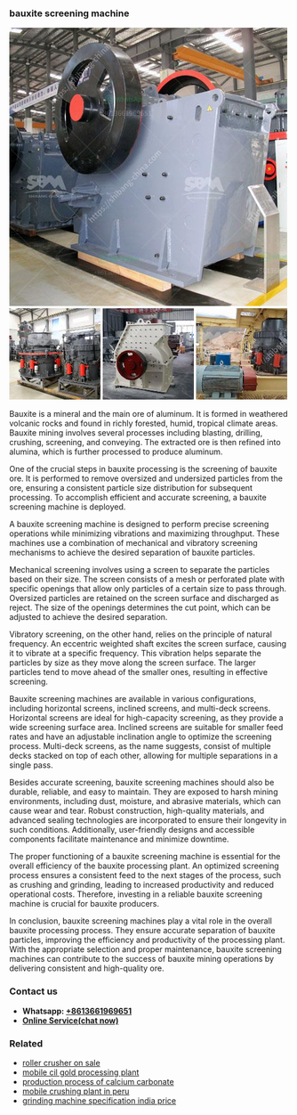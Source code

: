 <h3>bauxite screening machine</h3><img src='1702260014.jpg' alt=''><p>Bauxite is a mineral and the main ore of aluminum. It is formed in weathered volcanic rocks and found in richly forested, humid, tropical climate areas. Bauxite mining involves several processes including blasting, drilling, crushing, screening, and conveying. The extracted ore is then refined into alumina, which is further processed to produce aluminum. </p><p>One of the crucial steps in bauxite processing is the screening of bauxite ore. It is performed to remove oversized and undersized particles from the ore, ensuring a consistent particle size distribution for subsequent processing. To accomplish efficient and accurate screening, a bauxite screening machine is deployed.</p><p>A bauxite screening machine is designed to perform precise screening operations while minimizing vibrations and maximizing throughput. These machines use a combination of mechanical and vibratory screening mechanisms to achieve the desired separation of bauxite particles.</p><p>Mechanical screening involves using a screen to separate the particles based on their size. The screen consists of a mesh or perforated plate with specific openings that allow only particles of a certain size to pass through. Oversized particles are retained on the screen surface and discharged as reject. The size of the openings determines the cut point, which can be adjusted to achieve the desired separation. </p><p>Vibratory screening, on the other hand, relies on the principle of natural frequency. An eccentric weighted shaft excites the screen surface, causing it to vibrate at a specific frequency. This vibration helps separate the particles by size as they move along the screen surface. The larger particles tend to move ahead of the smaller ones, resulting in effective screening.</p><p>Bauxite screening machines are available in various configurations, including horizontal screens, inclined screens, and multi-deck screens. Horizontal screens are ideal for high-capacity screening, as they provide a wide screening surface area. Inclined screens are suitable for smaller feed rates and have an adjustable inclination angle to optimize the screening process. Multi-deck screens, as the name suggests, consist of multiple decks stacked on top of each other, allowing for multiple separations in a single pass.</p><p>Besides accurate screening, bauxite screening machines should also be durable, reliable, and easy to maintain. They are exposed to harsh mining environments, including dust, moisture, and abrasive materials, which can cause wear and tear. Robust construction, high-quality materials, and advanced sealing technologies are incorporated to ensure their longevity in such conditions. Additionally, user-friendly designs and accessible components facilitate maintenance and minimize downtime.</p><p>The proper functioning of a bauxite screening machine is essential for the overall efficiency of the bauxite processing plant. An optimized screening process ensures a consistent feed to the next stages of the process, such as crushing and grinding, leading to increased productivity and reduced operational costs. Therefore, investing in a reliable bauxite screening machine is crucial for bauxite producers.</p><p>In conclusion, bauxite screening machines play a vital role in the overall bauxite processing process. They ensure accurate separation of bauxite particles, improving the efficiency and productivity of the processing plant. With the appropriate selection and proper maintenance, bauxite screening machines can contribute to the success of bauxite mining operations by delivering consistent and high-quality ore.</p><h3>Contact us</h3><ul><li><strong>Whatsapp:&nbsp;<a href="https://wa.me/8613661969651">+8613661969651</a></strong></li><li><a href="https://swt.shibang-china.com/?git&amp;zhl&amp;bauxite screening machine"><strong>Online Service(chat now)</strong></a></li></ul><h3>Related</h3><ul><li><a href='roller crusher on sale.md'>roller crusher on sale</a></li><li><a href='mobile cil gold processing plant.md'>mobile cil gold processing plant</a></li><li><a href='production process of calcium carbonate.md'>production process of calcium carbonate</a></li><li><a href='mobile crushing plant in peru.md'>mobile crushing plant in peru</a></li><li><a href='grinding machine specification india price.md'>grinding machine specification india price</a></li></ul>